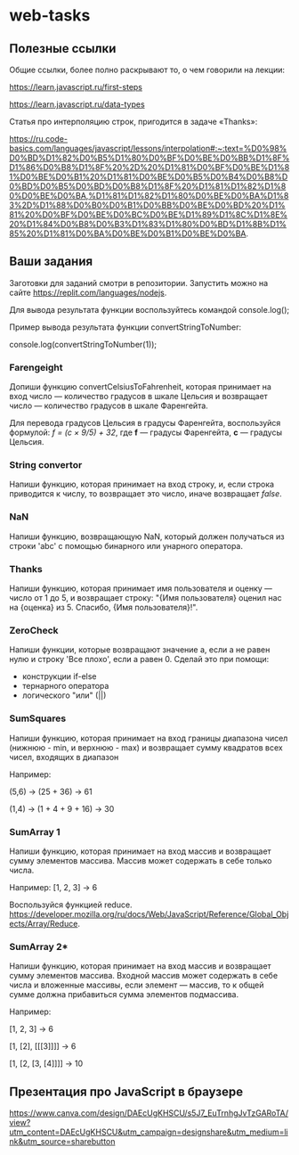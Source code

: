 # web-tasks

## Полезные ссылки
Общие ссылки, более полно раскрывают то, о чем говорили на лекции:

https://learn.javascript.ru/first-steps

https://learn.javascript.ru/data-types

Статья про интерполяцию строк, пригодится в задаче «Thanks»:

https://ru.code-basics.com/languages/javascript/lessons/interpolation#:~:text=%D0%98%D0%BD%D1%82%D0%B5%D1%80%D0%BF%D0%BE%D0%BB%D1%8F%D1%86%D0%B8%D1%8F%20%2D%20%D1%81%D0%BF%D0%BE%D1%81%D0%BE%D0%B1%20%D1%81%D0%BE%D0%B5%D0%B4%D0%B8%D0%BD%D0%B5%D0%BD%D0%B8%D1%8F%20%D1%81%D1%82%D1%80%D0%BE%D0%BA,%D1%81%D1%82%D1%80%D0%BE%D0%BA%D1%83%2D%D1%88%D0%B0%D0%B1%D0%BB%D0%BE%D0%BD%20%D1%81%20%D0%BF%D0%BE%D0%BC%D0%BE%D1%89%D1%8C%D1%8E%20%D1%84%D0%B8%D0%B3%D1%83%D1%80%D0%BD%D1%8B%D1%85%20%D1%81%D0%BA%D0%BE%D0%B1%D0%BE%D0%BA.

## Ваши задания

Заготовки для заданий смотри в репозитории. Запустить можно на сайте https://replit.com/languages/nodejs.

Для вывода результата функции воспользуйтесь командой console.log();

Пример вывода результата функции convertStringToNumber:

console.log(convertStringToNumber(1));

### Farengeight

Допиши функцию convertCelsiusToFahrenheit, которая принимает на вход число — количество градусов в шкале Цельсия и возвращает число — количество градусов в шкале Фаренгейта. 

Для перевода градусов Цельсия в градусы Фаренгейта, воспользуйся формулой:
_f = (c × 9/5) + 32_, где __f__ — градусы Фаренгейта, __c__ — градусы Цельсия.

### String convertor

Напиши функцию, которая принимает на вход строку, и, если строка приводится к числу, то возвращает это число, иначе возвращает _false_.

### NaN

Напиши функцию, возвращающую NaN, который должен получаться из строки 'abc' с помощью бинарного или унарного оператора.

### Thanks

Напиши функцию, которая принимает имя пользователя и оценку — число от 1 до 5, и возвращает строку: "{Имя пользователя} оценил нас на {оценка} из 5. Спасибо, {Имя пользователя}!".

### ZeroCheck

Напиши функции, которые возвращают значение a, если a не равен нулю и строку 'Все плохо', если a равен 0. Сделай это при помощи:

- конструкции if-else
- тернарного оператора
- логического "или" (||)

### SumSquares

Напиши функцию, которая принимает на вход границы диапазона чисел (нижнюю - min, и верхнюю - max) и возвращает сумму квадратов всех чисел, входящих в диапазон

Например:

(5,6) → (25 + 36) → 61

(1,4) → (1 + 4 + 9 + 16) → 30

### SumArray 1

Напиши функцию, которая принимает на вход массив и возвращает сумму элементов массива. Массив может содержать в себе только числа. 

Например: 
[1, 2, 3] -> 6 

Воспользуйся функцией reduce. https://developer.mozilla.org/ru/docs/Web/JavaScript/Reference/Global_Objects/Array/Reduce.

### SumArray 2*

Напиши функцию, которая принимает на вход массив и возвращает сумму элементов массива. Входной массив может содержать в себе числа и вложенные массивы, если элемент — массив, то к общей сумме должна прибавиться сумма элементов подмассива.

Например:

[1, 2, 3] → 6

[1, [2], [[[3]]]] → 6

[1, [2, [3, [4]]]] → 10

## Презентация про JavaScript в браузере

https://www.canva.com/design/DAEcUgKHSCU/s5J7_EuTrnhgJvTzGARoTA/view?utm_content=DAEcUgKHSCU&utm_campaign=designshare&utm_medium=link&utm_source=sharebutton


